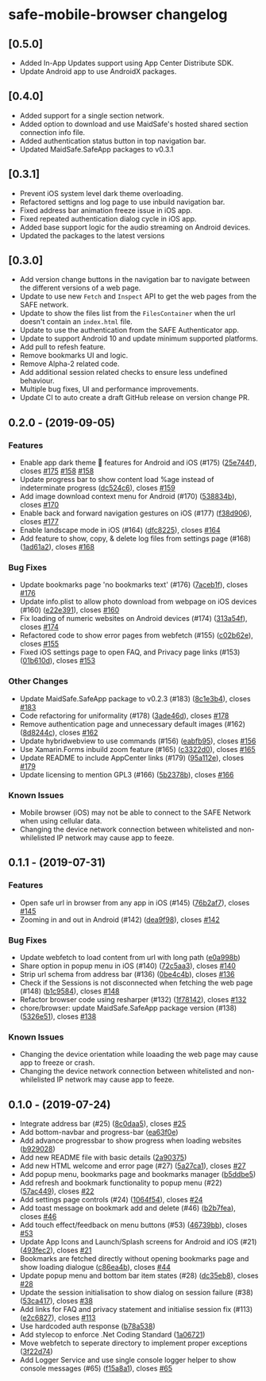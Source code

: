 # safe-mobile-browser changelog

## [0.5.0]

* Added In-App Updates support using App Center Distribute SDK.
* Update Android app to use AndroidX packages.

## [0.4.0]

* Added support for a single section network.
* Added option to download and use MaidSafe's hosted shared section connection info file.
* Added authentication status button in top navigation bar.
* Updated MaidSafe.SafeApp packages to v0.3.1

## [0.3.1]

* Prevent iOS system level dark theme overloading.
* Refactored settigns and log page to use inbuild navigation bar.
* Fixed address bar animation freeze issue in iOS app.
* Fixed repeated authentication dialog cycle in iOS app.
* Added base support logic for the audio streaming on Android devices.
* Updated the packages to the latest versions

## [0.3.0]

* Add version change buttons in the navigation bar to navigate between the different versions of a web page.
* Update to use new `Fetch` and `Inspect` API to get the web pages from the SAFE network.
* Update to show the files list from the `FilesContainer` when the url doesn't contain an `index.html` file.
* Update to use the authentication from the SAFE Authenticator app.
* Update to support Android 10 and update minimum supported platforms.
* Add pull to refesh feature.
* Remove bookmarks UI and logic.
* Remove Alpha-2 related code.
* Add additional session related checks to ensure less undefined behaviour.
* Multiple bug fixes, UI and performance improvements.
* Update CI to auto create a draft GitHub release on version change PR.

## 0.2.0 - (2019-09-05)

### Features

* Enable app dark theme :tada: features for Android and iOS (#175) ([25e744f](https://github.com/maidsafe/safe-mobile-browser/commit/25e744f)), closes [#175](https://github.com/maidsafe/safe-mobile-browser/issues/175) [#158](https://github.com/maidsafe/safe-mobile-browser/issues/158) [#158](https://github.com/maidsafe/safe-mobile-browser/issues/158)
* Update progress bar to show content load %age instead of indeterminate progress ([dc524c6](https://github.com/maidsafe/safe-mobile-browser/commit/dc524c6)), closes [#159](https://github.com/maidsafe/safe-mobile-browser/issues/159)
* Add image download context menu for Android (#170) ([538834b](https://github.com/maidsafe/safe-mobile-browser/commit/538834b)), closes [#170](https://github.com/maidsafe/safe-mobile-browser/issues/170)
* Enable back and forward navigation gestures on iOS (#177) ([f38d906](https://github.com/maidsafe/safe-mobile-browser/commit/f38d906)), closes [#177](https://github.com/maidsafe/safe-mobile-browser/issues/177)
* Enable landscape mode in iOS (#164) ([dfc8225](https://github.com/maidsafe/safe-mobile-browser/commit/dfc8225)), closes [#164](https://github.com/maidsafe/safe-mobile-browser/issues/164)
* Add feature to show, copy, & delete log files from settings page (#168) ([1ad61a2](https://github.com/maidsafe/safe-mobile-browser/commit/1ad61a2)), closes [#168](https://github.com/maidsafe/safe-mobile-browser/issues/168)

### Bug Fixes

* Update bookmarks page 'no bookmarks text' (#176) ([7aceb1f](https://github.com/maidsafe/safe-mobile-browser/commit/7aceb1f)), closes [#176](https://github.com/maidsafe/safe-mobile-browser/issues/176)
* Update info.plist to allow photo download from webpage on iOS devices (#160) ([e22e391](https://github.com/maidsafe/safe-mobile-browser/commit/e22e391)), closes [#160](https://github.com/maidsafe/safe-mobile-browser/issues/160)
* Fix loading of numeric websites on Android devices  (#174) ([313a54f](https://github.com/maidsafe/safe-mobile-browser/commit/313a54f)), closes [#174](https://github.com/maidsafe/safe-mobile-browser/issues/174)
* Refactored code to show error pages from webfetch (#155) ([c02b62e](https://github.com/maidsafe/safe-mobile-browser/commit/c02b62e)), closes [#155](https://github.com/maidsafe/safe-mobile-browser/issues/155)
* Fixed iOS settings page to open FAQ, and Privacy page links (#153) ([01b610d](https://github.com/maidsafe/safe-mobile-browser/commit/01b610d)), closes [#153](https://github.com/maidsafe/safe-mobile-browser/issues/153)

### Other Changes

* Update MaidSafe.SafeApp package to v0.2.3 (#183) ([8c1e3b4](https://github.com/maidsafe/safe-mobile-browser/commit/8c1e3b4)), closes [#183](https://github.com/maidsafe/safe-mobile-browser/issues/183)
* Code refactoring for uniformality (#178) ([3ade46d](https://github.com/maidsafe/safe-mobile-browser/commit/3ade46d)), closes [#178](https://github.com/maidsafe/safe-mobile-browser/issues/178)
* Remove authentication page and unnecessary default images (#162) ([8d8244c](https://github.com/maidsafe/safe-mobile-browser/commit/8d8244c)), closes [#162](https://github.com/maidsafe/safe-mobile-browser/issues/162)
* Update hybridwebview to use commands (#156) ([eabfb95](https://github.com/maidsafe/safe-mobile-browser/commit/eabfb95)), closes [#156](https://github.com/maidsafe/safe-mobile-browser/issues/156)
* Use Xamarin.Forms inbuild zoom feature (#165) ([c3322d0](https://github.com/maidsafe/safe-mobile-browser/commit/c3322d0)), closes [#165](https://github.com/maidsafe/safe-mobile-browser/issues/165)
* Update README to include AppCenter links (#179) ([95a112e](https://github.com/maidsafe/safe-mobile-browser/commit/95a112e)), closes [#179](https://github.com/maidsafe/safe-mobile-browser/issues/179)
* Update licensing to mention GPL3 (#166) ([5b2378b](https://github.com/maidsafe/safe-mobile-browser/commit/5b2378b)), closes [#166](https://github.com/maidsafe/safe-mobile-browser/issues/166)

### Known Issues

* Mobile browser (iOS) may not be able to connect to the SAFE Network when using cellular data.
* Changing the device network connection between whitelisted and non-whilelisted IP network may cause app to feeze.

## 0.1.1 - (2019-07-31)

### Features

* Open safe url in browser from any app in iOS (#145) ([76b2af7](https://github.com/ravinderjangra/safe-mobile-browser/commit/76b2af7)), closes [#145](https://github.com/ravinderjangra/safe-mobile-browser/issues/145)
* Zooming in and out in Android  (#142) ([dea9f98](https://github.com/ravinderjangra/safe-mobile-browser/commit/dea9f98)), closes [#142](https://github.com/ravinderjangra/safe-mobile-browser/issues/142)

### Bug Fixes

* Update webfetch to load content from url with long path ([e0a998b](https://github.com/ravinderjangra/safe-mobile-browser/commit/e0a998b))
* Share option in popup menu in iOS (#140) ([72c5aa3](https://github.com/ravinderjangra/safe-mobile-browser/commit/72c5aa3)), closes [#140](https://github.com/ravinderjangra/safe-mobile-browser/issues/140)
* Strip url schema from address bar (#136) ([0be4c4b](https://github.com/ravinderjangra/safe-mobile-browser/commit/0be4c4b)), closes [#136](https://github.com/ravinderjangra/safe-mobile-browser/issues/136)
* Check if the Sessions is not disconnected when fetching the web page (#148) ([b1c9584](https://github.com/ravinderjangra/safe-mobile-browser/commit/b1c9584)), closes [#148](https://github.com/ravinderjangra/safe-mobile-browser/issues/148)
* Refactor browser code using resharper (#132) ([1f78142](https://github.com/ravinderjangra/safe-mobile-browser/commit/1f78142)), closes [#132](https://github.com/ravinderjangra/safe-mobile-browser/issues/132)
* chore/browser: update MaidSafe.SafeApp package version (#138) ([5326e51](https://github.com/ravinderjangra/safe-mobile-browser/commit/5326e51)), closes [#138](https://github.com/ravinderjangra/safe-mobile-browser/issues/138)

### Known Issues

* Changing the device orientation while loaading the web page may cause app to freeze or crash.
* Changing the device network connection between whitelisted and non-whilelisted IP network may cause app to feeze.

## 0.1.0 - (2019-07-24)

* Integrate address bar (#25) ([8c0daa5](https://github.com/ravinderjangra/SafeMobileBrowser/commit/8c0daa5)), closes [#25](https://github.com/ravinderjangra/SafeMobileBrowser/issues/25)
* Add bottom-navbar and progress-bar ([ea63f0e](https://github.com/ravinderjangra/SafeMobileBrowser/commit/ea63f0e))
* Add advance progressbar to show progress when loading websites ([b929028](https://github.com/ravinderjangra/SafeMobileBrowser/commit/b929028))
* Add new README file with basic details ([2a90375](https://github.com/ravinderjangra/SafeMobileBrowser/commit/2a90375))
* Add new HTML welcome and error page (#27) ([5a27ca1](https://github.com/ravinderjangra/SafeMobileBrowser/commit/5a27ca1)), closes [#27](https://github.com/ravinderjangra/SafeMobileBrowser/issues/27)
* Add popup menu, bookmarks page and bookmarks manager ([b5ddbe5](https://github.com/ravinderjangra/SafeMobileBrowser/commit/b5ddbe5))
* Add refresh and bookmark functionality to popup menu (#22) ([57ac449](https://github.com/ravinderjangra/SafeMobileBrowser/commit/57ac449)), closes [#22](https://github.com/ravinderjangra/SafeMobileBrowser/issues/22)
* Add settings page controls (#24) ([1064f54](https://github.com/ravinderjangra/SafeMobileBrowser/commit/1064f54)), closes [#24](https://github.com/ravinderjangra/SafeMobileBrowser/issues/24)
* Add toast message on bookmark add and delete (#46) ([b2b7fea](https://github.com/ravinderjangra/SafeMobileBrowser/commit/b2b7fea)), closes [#46](https://github.com/ravinderjangra/SafeMobileBrowser/issues/46)
* Add touch effect/feedback on menu buttons (#53) ([46739bb](https://github.com/ravinderjangra/SafeMobileBrowser/commit/46739bb)), closes [#53](https://github.com/ravinderjangra/SafeMobileBrowser/issues/53)
* Update App Icons and Launch/Splash screens for Android and iOS (#21) ([493fec2](https://github.com/ravinderjangra/SafeMobileBrowser/commit/493fec2)), closes [#21](https://github.com/ravinderjangra/SafeMobileBrowser/issues/21)
* Bookmarks are fetched directly without opening bookmarks page and show loading dialogue  ([c86ea4b](https://github.com/ravinderjangra/SafeMobileBrowser/commit/c86ea4b)), closes [#44](https://github.com/ravinderjangra/SafeMobileBrowser/issues/44)
* Update popup menu and bottom bar item states (#28) ([dc35eb8](https://github.com/ravinderjangra/SafeMobileBrowser/commit/dc35eb8)), closes [#28](https://github.com/ravinderjangra/SafeMobileBrowser/issues/28)
* Update the session initialisation to show dialog on session failure (#38) ([53ca417](https://github.com/ravinderjangra/SafeMobileBrowser/commit/53ca417)), closes [#38](https://github.com/ravinderjangra/SafeMobileBrowser/issues/38)
* Add links for FAQ and privacy statement and initialise session fix (#113) ([e2c6827](https://github.com/ravinderjangra/SafeMobileBrowser/commit/e2c6827)), closes [#113](https://github.com/ravinderjangra/SafeMobileBrowser/issues/113)
* Use hardcoded auth response ([b78a538](https://github.com/ravinderjangra/SafeMobileBrowser/commit/b78a538))
* Add stylecop to enforce .Net Coding Standard ([1a06721](https://github.com/ravinderjangra/SafeMobileBrowser/commit/1a06721))
* Move webfetch to seperate directory to implement proper exceptions ([3f22d74](https://github.com/ravinderjangra/SafeMobileBrowser/commit/3f22d74))
* Add Logger Service and use single console logger helper to show console messages (#65) ([f15a8a1](https://github.com/ravinderjangra/SafeMobileBrowser/commit/f15a8a1)), closes [#65](https://github.com/ravinderjangra/SafeMobileBrowser/issues/65)
